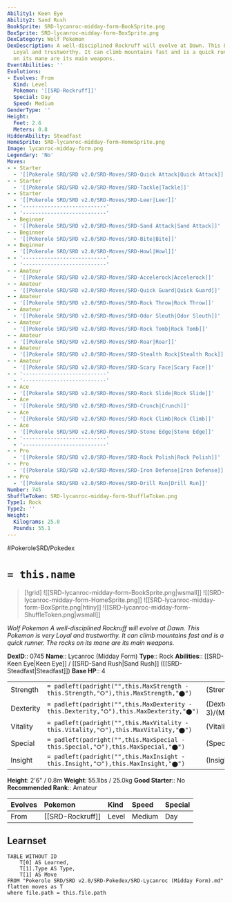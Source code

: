 ```yaml
---
Ability1: Keen Eye
Ability2: Sand Rush
BookSprite: SRD-lycanroc-midday-form-BookSprite.png
BoxSprite: SRD-lycanroc-midday-form-BoxSprite.png
DexCategory: Wolf Pokemon
DexDescription: A well-disciplined Rockruff will evolve at Dawn. This Pokemon is very
  Loyal and trustworthy. It can climb mountains fast and is a quick runner. The rocks
  on its mane are its main weapons.
EventAbilities: ''
Evolutions:
- Evolves: From
  Kind: Level
  Pokemon: '[[SRD-Rockruff]]'
  Special: Day
  Speed: Medium
GenderType: ''
Height:
  Feet: 2.6
  Meters: 0.8
HiddenAbility: Steadfast
HomeSprite: SRD-lycanroc-midday-form-HomeSprite.png
Image: lycanroc-midday-form.png
Legendary: 'No'
Moves:
- - Starter
  - '[[Pokerole SRD/SRD v2.0/SRD-Moves/SRD-Quick Attack|Quick Attack]]'
- - Starter
  - '[[Pokerole SRD/SRD v2.0/SRD-Moves/SRD-Tackle|Tackle]]'
- - Starter
  - '[[Pokerole SRD/SRD v2.0/SRD-Moves/SRD-Leer|Leer]]'
- - '---------------------------'
  - '---------------------------'
- - Beginner
  - '[[Pokerole SRD/SRD v2.0/SRD-Moves/SRD-Sand Attack|Sand Attack]]'
- - Beginner
  - '[[Pokerole SRD/SRD v2.0/SRD-Moves/SRD-Bite|Bite]]'
- - Beginner
  - '[[Pokerole SRD/SRD v2.0/SRD-Moves/SRD-Howl|Howl]]'
- - '---------------------------'
  - '---------------------------'
- - Amateur
  - '[[Pokerole SRD/SRD v2.0/SRD-Moves/SRD-Accelerock|Accelerock]]'
- - Amateur
  - '[[Pokerole SRD/SRD v2.0/SRD-Moves/SRD-Quick Guard|Quick Guard]]'
- - Amateur
  - '[[Pokerole SRD/SRD v2.0/SRD-Moves/SRD-Rock Throw|Rock Throw]]'
- - Amateur
  - '[[Pokerole SRD/SRD v2.0/SRD-Moves/SRD-Odor Sleuth|Odor Sleuth]]'
- - Amateur
  - '[[Pokerole SRD/SRD v2.0/SRD-Moves/SRD-Rock Tomb|Rock Tomb]]'
- - Amateur
  - '[[Pokerole SRD/SRD v2.0/SRD-Moves/SRD-Roar|Roar]]'
- - Amateur
  - '[[Pokerole SRD/SRD v2.0/SRD-Moves/SRD-Stealth Rock|Stealth Rock]]'
- - Amateur
  - '[[Pokerole SRD/SRD v2.0/SRD-Moves/SRD-Scary Face|Scary Face]]'
- - '---------------------------'
  - '---------------------------'
- - Ace
  - '[[Pokerole SRD/SRD v2.0/SRD-Moves/SRD-Rock Slide|Rock Slide]]'
- - Ace
  - '[[Pokerole SRD/SRD v2.0/SRD-Moves/SRD-Crunch|Crunch]]'
- - Ace
  - '[[Pokerole SRD/SRD v2.0/SRD-Moves/SRD-Rock Climb|Rock Climb]]'
- - Ace
  - '[[Pokerole SRD/SRD v2.0/SRD-Moves/SRD-Stone Edge|Stone Edge]]'
- - '---------------------------'
  - '---------------------------'
- - Pro
  - '[[Pokerole SRD/SRD v2.0/SRD-Moves/SRD-Rock Polish|Rock Polish]]'
- - Pro
  - '[[Pokerole SRD/SRD v2.0/SRD-Moves/SRD-Iron Defense|Iron Defense]]'
- - Pro
  - '[[Pokerole SRD/SRD v2.0/SRD-Moves/SRD-Drill Run|Drill Run]]'
Number: 745
ShuffleToken: SRD-lycanroc-midday-form-ShuffleToken.png
Type1: Rock
Type2: ''
Weight:
  Kilograms: 25.0
  Pounds: 55.1
---
```


#PokeroleSRD/Pokedex

# `= this.name`

> [!grid]
> ![[SRD-lycanroc-midday-form-BookSprite.png|wsmall]]
> ![[SRD-lycanroc-midday-form-HomeSprite.png]]
> ![[SRD-lycanroc-midday-form-BoxSprite.png|htiny]]
> ![[SRD-lycanroc-midday-form-ShuffleToken.png|wsmall]]


*Wolf Pokemon*
*A well-disciplined Rockruff will evolve at Dawn. This Pokemon is very Loyal and trustworthy. It can climb mountains fast and is a quick runner. The rocks on its mane are its main weapons.*

**DexID**:: 0745
**Name**:: Lycanroc (Midday Form)
**Type**:: Rock
**Abilities**:: [[SRD-Keen Eye|Keen Eye]] / [[SRD-Sand Rush|Sand Rush]] ([[SRD-Steadfast|Steadfast]])
**Base HP**:: 4

|           |                                                                                        |                                          |
| --------- | -------------------------------------------------------------------------------------- | ---------------------------------------- |
| Strength  | `= padleft(padright("",this.MaxStrength - this.Strength,"⭘"),this.MaxStrength,"⬤")`    | (Strength::3)/(MaxStrength::6)   |
| Dexterity | `= padleft(padright("",this.MaxDexterity - this.Dexterity,"⭘"),this.MaxDexterity,"⬤")` | (Dexterity:: 3)/(MaxDexterity::6) |
| Vitality  | `= padleft(padright("",this.MaxVitality - this.Vitality,"⭘"),this.MaxVitality,"⬤")`    | (Vitality::2)/(MaxVitality::4)   |
| Special   | `= padleft(padright("",this.MaxSpecial - this.Special,"⭘"),this.MaxSpecial,"⬤")`       | (Special::2)/(MaxSpecial::4)     |
| Insight   | `= padleft(padright("",this.MaxInsight - this.Insight,"⭘"),this.MaxInsight,"⬤")`       | (Insight::2)/(MaxInsight::4)     |

**Height**: 2'6" / 0.8m
**Weight**: 55.1lbs / 25.0kg
**Good Starter**:: No
**Recommended Rank**:: Amateur

| Evolves   | Pokemon          | Kind   | Speed   | Special   |
|:----------|:-----------------|:-------|:--------|:----------|
| From      | [[SRD-Rockruff]] | Level  | Medium  | Day       |

## Learnset

```dataview
TABLE WITHOUT ID
    T[0] AS Learned,
    T[1].Type AS Type,
    T[1] AS Move
FROM "Pokerole SRD/SRD v2.0/SRD-Pokedex/SRD-Lycanroc (Midday Form).md"
flatten moves as T
where file.path = this.file.path
```

